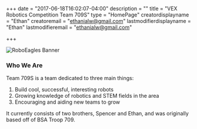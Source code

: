 +++
date = "2017-06-18T16:02:07-04:00"
description = ""
title = "VEX Robotics Competition Team 709S"
type = "HomePage"
creatordisplayname = "Ethan"
creatoremail = "ethanialw@gmail.com"
lastmodifierdisplayname = "Ethan"
lastmodifieremail = "ethanialw@gmail.com"

+++

![RoboEagles Banner](/img/banner.png)

### Who We Are
Team 709S is a team dedicated to three main things:
    <ol>
      <li>Build cool, successful, interesting robots</li>
      <li>Growing knowledge of robotics and STEM fields in the area</li>
      <li>Encouraging and aiding new teams to grow</li>
    </ol>

It currently consists of two brothers, Spencer and Ethan, and was originally based off of BSA Troop 709.
